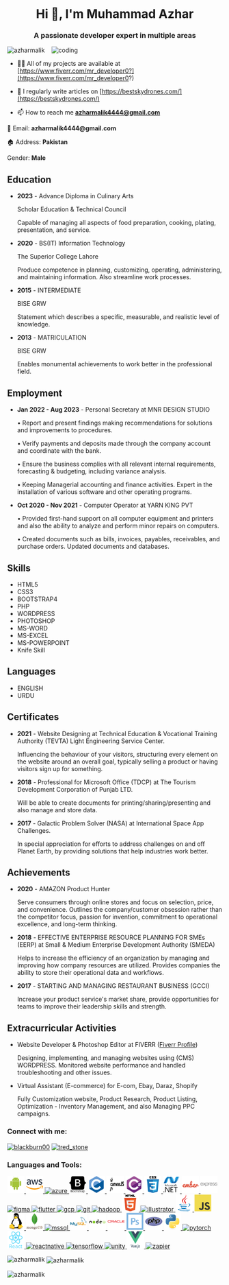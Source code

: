 <h1 align="center">Hi 👋, I'm Muhammad Azhar</h1>
<h3 align="center">A passionate developer expert in multiple areas</h3>
<img align="right" alt="coding" width="400" src="https://user-images.githubusercontent.com/55389276/140866485-8fb1c876-9a8f-4d6a-98dc-08c4981eaf70.gif">

<p align="left"> <img src="https://komarev.com/ghpvc/?username=azharmalik&label=Profile%20views&color=0e75b6&style=flat" alt="azharmalik" /> </p>

- 👨‍💻 All of my projects are available at [https://www.fiverr.com/mr_developer0?](https://www.fiverr.com/mr_developer0?)

- 📝 I regularly write articles on [https://bestskydrones.com/](https://bestskydrones.com/)

- 📫 How to reach me **azharmalik4444@gmail.com**
 <p>📧 Email: <strong>azharmalik4444@gmail.com</strong></p>
        <p>🏠 Address: <strong>Pakistan</strong></p>
        <p>Gender: <strong>Male</strong></p>
        <h2>Education</h2>
        <ul>
            <li><strong>2023</strong> - Advance Diploma in Culinary Arts</li>
            <p>Scholar Education & Technical Council</p>
            <p>Capable of managing all aspects of food preparation, cooking, plating, presentation, and service.</p>
            <li><strong>2020</strong> - BS(IT) Information Technology</li>
            <p>The Superior College Lahore</p>
            <p>Produce competence in planning, customizing, operating, administering, and maintaining information. Also streamline work processes.</p>
            <li><strong>2015</strong> - INTERMEDIATE</li>
            <p>BISE GRW</p>
            <p>Statement which describes a specific, measurable, and realistic level of knowledge.</p>
            <li><strong>2013</strong> - MATRICULATION</li>
            <p>BISE GRW</p>
            <p>Enables monumental achievements to work better in the professional field.</p>
        </ul> 
        <h2>Employment</h2>
        <ul>
            <li><strong>Jan 2022 - Aug 2023</strong> - Personal Secretary at MNR DESIGN STUDIO</li>
            <p>• Report and present findings making recommendations for solutions and improvements to procedures.</p>
            <p>• Verify payments and deposits made through the company account and coordinate with the bank.</p>
            <p>• Ensure the business complies with all relevant internal requirements, forecasting & budgeting, including variance analysis.</p>
            <p>• Keeping Managerial accounting and finance activities. Expert in the installation of various software and other operating programs.</p>
            <li><strong>Oct 2020 - Nov 2021</strong> - Computer Operator at YARN KING PVT</li>
            <p>• Provided first-hand support on all computer equipment and printers and also the ability to analyze and perform minor repairs on computers.</p>
            <p>• Created documents such as bills, invoices, payables, receivables, and purchase orders. Updated documents and databases.</p>
        </ul>
        <h2>Skills</h2>
        <ul>
            <li>HTML5</li>
            <li>CSS3</li>
            <li>BOOTSTRAP4</li>
            <li>PHP</li>
            <li>WORDPRESS</li>
            <li>PHOTOSHOP</li>
            <li>MS-WORD</li>
            <li>MS-EXCEL</li>
            <li>MS-POWERPOINT</li>
            <li>Knife Skill</li>
        </ul>   
        <h2>Languages</h2>
        <ul>
            <li>ENGLISH</li>
            <li>URDU</li>
        </ul>
        <h2>Certificates</h2>
        <ul>
            <li><strong>2021</strong> - Website Designing at Technical Education & Vocational Training Authority (TEVTA) Light Engineering Service Center.</li>
            <p>Influencing the behaviour of your visitors, structuring every element on the website around an overall goal, typically selling a product or having visitors sign up for something.</p>
            <li><strong>2018</strong> - Professional for Microsoft Office (TDCP) at The Tourism Development Corporation of Punjab LTD.</li>
            <p>Will be able to create documents for printing/sharing/presenting and also manage and store data.</p>
            <li><strong>2017</strong> - Galactic Problem Solver (NASA) at International Space App Challenges.</li>
            <p>In special appreciation for efforts to address challenges on and off Planet Earth, by providing solutions that help industries work better.</p>
        </ul>
        <h2>Achievements</h2>
        <ul>
            <li><strong>2020</strong> - AMAZON Product Hunter</li>
            <p>Serve consumers through online stores and focus on selection, price, and convenience. Outlines the company/customer obsession rather than the competitor focus, passion for invention, commitment to operational excellence, and long-term thinking.</p>
            <li><strong>2018</strong> - EFFECTIVE ENTERPRISE RESOURCE PLANNING FOR SMEs (EERP) at Small & Medium Enterprise Development Authority (SMEDA)</li>
            <p>Helps to increase the efficiency of an organization by managing and improving how company resources are utilized. Provides companies the ability to store their operational data and workflows.</p>
            <li><strong>2017</strong> - STARTING AND MANAGING RESTAURANT BUSINESS (GCCI)</li>
            <p>Increase your product service's market share, provide opportunities for teams to improve their leadership skills and strength.</p>
        </ul>
        <h2>Extracurricular Activities</h2>
        <ul>
            <li>Website Developer & Photoshop Editor at FIVERR (<a href="https://www.fiverr.com/mr_developer0?" target="_blank">Fiverr Profile</a>)</li>
            <p>Designing, implementing, and managing websites using (CMS) WORDPRESS. Monitored website performance and handled troubleshooting and other issues.</p>
            <li>Virtual Assistant (E-commerce) for E-com, Ebay, Daraz, Shopify</li>
            <p>Fully Customization website, Product Research, Product Listing, Optimization - Inventory Management, and also Managing PPC campaigns.</p>
        </ul>

<h3 align="left">Connect with me:</h3>
<p align="left">
<a href="https://fb.com/blackburn00" target="blank"><img align="center" src="https://raw.githubusercontent.com/rahuldkjain/github-profile-readme-generator/master/src/images/icons/Social/facebook.svg" alt="blackburn00" height="30" width="40" /></a>
<a href="https://instagram.com/tred_stone" target="blank"><img align="center" src="https://raw.githubusercontent.com/rahuldkjain/github-profile-readme-generator/master/src/images/icons/Social/instagram.svg" alt="tred_stone" height="30" width="40" /></a>
</p>

<h3 align="left">Languages and Tools:</h3>
<p align="left"> <a href="https://developer.android.com" target="_blank" rel="noreferrer"> <img src="https://raw.githubusercontent.com/devicons/devicon/master/icons/android/android-original-wordmark.svg" alt="android" width="40" height="40"/> </a> <a href="https://aws.amazon.com" target="_blank" rel="noreferrer"> <img src="https://raw.githubusercontent.com/devicons/devicon/master/icons/amazonwebservices/amazonwebservices-original-wordmark.svg" alt="aws" width="40" height="40"/> </a> <a href="https://azure.microsoft.com/en-in/" target="_blank" rel="noreferrer"> <img src="https://www.vectorlogo.zone/logos/microsoft_azure/microsoft_azure-icon.svg" alt="azure" width="40" height="40"/> </a> <a href="https://getbootstrap.com" target="_blank" rel="noreferrer"> <img src="https://raw.githubusercontent.com/devicons/devicon/master/icons/bootstrap/bootstrap-plain-wordmark.svg" alt="bootstrap" width="40" height="40"/> </a> <a href="https://www.cprogramming.com/" target="_blank" rel="noreferrer"> <img src="https://raw.githubusercontent.com/devicons/devicon/master/icons/c/c-original.svg" alt="c" width="40" height="40"/> </a> <a href="https://canvasjs.com" target="_blank" rel="noreferrer"> <img src="https://raw.githubusercontent.com/Hardik0307/Hardik0307/master/assets/canvasjs-charts.svg" alt="canvasjs" width="40" height="40"/> </a> <a href="https://www.w3schools.com/cs/" target="_blank" rel="noreferrer"> <img src="https://raw.githubusercontent.com/devicons/devicon/master/icons/csharp/csharp-original.svg" alt="csharp" width="40" height="40"/> </a> <a href="https://www.w3schools.com/css/" target="_blank" rel="noreferrer"> <img src="https://raw.githubusercontent.com/devicons/devicon/master/icons/css3/css3-original-wordmark.svg" alt="css3" width="40" height="40"/> </a> <a href="https://dotnet.microsoft.com/" target="_blank" rel="noreferrer"> <img src="https://raw.githubusercontent.com/devicons/devicon/master/icons/dot-net/dot-net-original-wordmark.svg" alt="dotnet" width="40" height="40"/> </a> <a href="https://emberjs.com/" target="_blank" rel="noreferrer"> <img src="https://raw.githubusercontent.com/devicons/devicon/master/icons/ember/ember-original-wordmark.svg" alt="ember" width="40" height="40"/> </a> <a href="https://expressjs.com" target="_blank" rel="noreferrer"> <img src="https://raw.githubusercontent.com/devicons/devicon/master/icons/express/express-original-wordmark.svg" alt="express" width="40" height="40"/> </a> <a href="https://www.figma.com/" target="_blank" rel="noreferrer"> <img src="https://www.vectorlogo.zone/logos/figma/figma-icon.svg" alt="figma" width="40" height="40"/> </a> <a href="https://flutter.dev" target="_blank" rel="noreferrer"> <img src="https://www.vectorlogo.zone/logos/flutterio/flutterio-icon.svg" alt="flutter" width="40" height="40"/> </a> <a href="https://cloud.google.com" target="_blank" rel="noreferrer"> <img src="https://www.vectorlogo.zone/logos/google_cloud/google_cloud-icon.svg" alt="gcp" width="40" height="40"/> </a> <a href="https://git-scm.com/" target="_blank" rel="noreferrer"> <img src="https://www.vectorlogo.zone/logos/git-scm/git-scm-icon.svg" alt="git" width="40" height="40"/> </a> <a href="https://hadoop.apache.org/" target="_blank" rel="noreferrer"> <img src="https://www.vectorlogo.zone/logos/apache_hadoop/apache_hadoop-icon.svg" alt="hadoop" width="40" height="40"/> </a> <a href="https://www.w3.org/html/" target="_blank" rel="noreferrer"> <img src="https://raw.githubusercontent.com/devicons/devicon/master/icons/html5/html5-original-wordmark.svg" alt="html5" width="40" height="40"/> </a> <a href="https://www.adobe.com/in/products/illustrator.html" target="_blank" rel="noreferrer"> <img src="https://www.vectorlogo.zone/logos/adobe_illustrator/adobe_illustrator-icon.svg" alt="illustrator" width="40" height="40"/> </a> <a href="https://www.java.com" target="_blank" rel="noreferrer"> <img src="https://raw.githubusercontent.com/devicons/devicon/master/icons/java/java-original.svg" alt="java" width="40" height="40"/> </a> <a href="https://developer.mozilla.org/en-US/docs/Web/JavaScript" target="_blank" rel="noreferrer"> <img src="https://raw.githubusercontent.com/devicons/devicon/master/icons/javascript/javascript-original.svg" alt="javascript" width="40" height="40"/> </a> <a href="https://www.linux.org/" target="_blank" rel="noreferrer"> <img src="https://raw.githubusercontent.com/devicons/devicon/master/icons/linux/linux-original.svg" alt="linux" width="40" height="40"/> </a> <a href="https://www.mongodb.com/" target="_blank" rel="noreferrer"> <img src="https://raw.githubusercontent.com/devicons/devicon/master/icons/mongodb/mongodb-original-wordmark.svg" alt="mongodb" width="40" height="40"/> </a> <a href="https://www.microsoft.com/en-us/sql-server" target="_blank" rel="noreferrer"> <img src="https://www.svgrepo.com/show/303229/microsoft-sql-server-logo.svg" alt="mssql" width="40" height="40"/> </a> <a href="https://www.mysql.com/" target="_blank" rel="noreferrer"> <img src="https://raw.githubusercontent.com/devicons/devicon/master/icons/mysql/mysql-original-wordmark.svg" alt="mysql" width="40" height="40"/> </a> <a href="https://nodejs.org" target="_blank" rel="noreferrer"> <img src="https://raw.githubusercontent.com/devicons/devicon/master/icons/nodejs/nodejs-original-wordmark.svg" alt="nodejs" width="40" height="40"/> </a> <a href="https://www.oracle.com/" target="_blank" rel="noreferrer"> <img src="https://raw.githubusercontent.com/devicons/devicon/master/icons/oracle/oracle-original.svg" alt="oracle" width="40" height="40"/> </a> <a href="https://www.photoshop.com/en" target="_blank" rel="noreferrer"> <img src="https://raw.githubusercontent.com/devicons/devicon/master/icons/photoshop/photoshop-line.svg" alt="photoshop" width="40" height="40"/> </a> <a href="https://www.php.net" target="_blank" rel="noreferrer"> <img src="https://raw.githubusercontent.com/devicons/devicon/master/icons/php/php-original.svg" alt="php" width="40" height="40"/> </a> <a href="https://www.python.org" target="_blank" rel="noreferrer"> <img src="https://raw.githubusercontent.com/devicons/devicon/master/icons/python/python-original.svg" alt="python" width="40" height="40"/> </a> <a href="https://pytorch.org/" target="_blank" rel="noreferrer"> <img src="https://www.vectorlogo.zone/logos/pytorch/pytorch-icon.svg" alt="pytorch" width="40" height="40"/> </a> <a href="https://reactjs.org/" target="_blank" rel="noreferrer"> <img src="https://raw.githubusercontent.com/devicons/devicon/master/icons/react/react-original-wordmark.svg" alt="react" width="40" height="40"/> </a> <a href="https://reactnative.dev/" target="_blank" rel="noreferrer"> <img src="https://reactnative.dev/img/header_logo.svg" alt="reactnative" width="40" height="40"/> </a> <a href="https://www.tensorflow.org" target="_blank" rel="noreferrer"> <img src="https://www.vectorlogo.zone/logos/tensorflow/tensorflow-icon.svg" alt="tensorflow" width="40" height="40"/> </a> <a href="https://unity.com/" target="_blank" rel="noreferrer"> <img src="https://www.vectorlogo.zone/logos/unity3d/unity3d-icon.svg" alt="unity" width="40" height="40"/> </a> <a href="https://vuejs.org/" target="_blank" rel="noreferrer"> <img src="https://raw.githubusercontent.com/devicons/devicon/master/icons/vuejs/vuejs-original-wordmark.svg" alt="vuejs" width="40" height="40"/> </a> <a href="https://zapier.com" target="_blank" rel="noreferrer"> <img src="https://www.vectorlogo.zone/logos/zapier/zapier-icon.svg" alt="zapier" width="40" height="40"/> </a> </p>

<p><img align="left" src="https://github-readme-stats.vercel.app/api/top-langs?username=azharmalik&show_icons=true&locale=en&layout=compact" alt="azharmalik" /></p>

<p>&nbsp;<img align="center" src="https://github-readme-stats.vercel.app/api?username=azharmalik&show_icons=true&locale=en" alt="azharmalik" /></p>

<p><img align="center" src="https://github-readme-streak-stats.herokuapp.com/?user=azharmalik&" alt="azharmalik" /></p>
